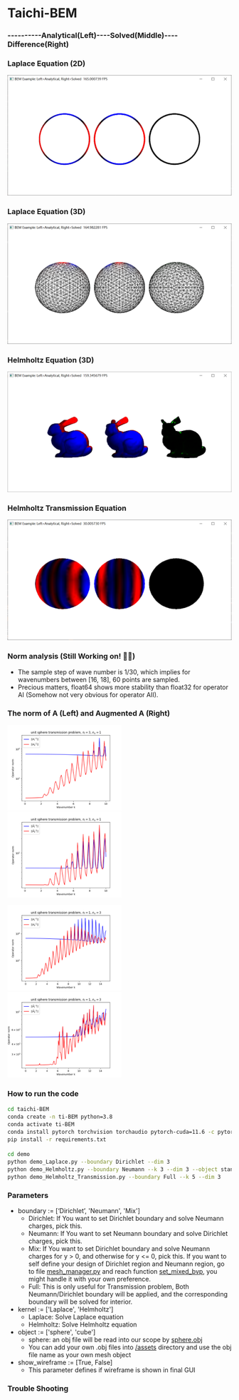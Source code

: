 # Taichi-BEM

### ----------Analytical(Left)----Solved(Middle)----Difference(Right)

### Laplace Equation (2D)
<img src="demo/Laplace_solved_Neumann_2d.png" height="270">

### Laplace Equation (3D)
<img src="demo/Laplace_solved_Neumann.png" height="270">

### Helmholtz Equation (3D)
<img src="demo/Helmholtz_solved_Neumann_stanford_bunny.png" height="270">

### Helmholtz Transmission Equation
<img src="demo/HelmholtzTransmission_solved_Full.png" height="270">

### Norm analysis (Still Working on! 👨‍💻)
* The sample step of wave number is 1/30, which implies for wavenumbers between [16, 18], 60 points are sampled.
* Precious matters, float64 shows more stability than float32 for operator AI (Somehow not very obvious for operator AII).

### The norm of A (Left) and Augmented A (Right)

<img src="demo/Physical_A1A2_plot_1_1.png" height="192"> <img src="demo/Physical_Augment_A1A2_plot_1_1.png" height="192">

<img src="demo/NonPhysical_A1A2_plot_1_1.png" height="192"> <img src="demo/NonPhysical_Augment_A1A2_plot_1_1.png" height="192">

### How to run the code

```bash
cd taichi-BEM
conda create -n ti-BEM python=3.8
conda activate ti-BEM
conda install pytorch torchvision torchaudio pytorch-cuda=11.6 -c pytorch -c nvidia
pip install -r requirements.txt

cd demo
python demo_Laplace.py --boundary Dirichlet --dim 3
python demo_Helmholtz.py --boundary Neumann --k 3 --dim 3 --object stanford_bunny
python demo_Helmholtz_Transmission.py --boundary Full --k 5 --dim 3
```

### Parameters
- boundary := [‘Dirichlet’, 'Neumann', 'Mix']
  - Dirichlet: If You want to set Dirichlet boundary and solve Neumann charges, pick this.
  - Neumann: If You want to set Neumann boundary and solve Dirichlet charges, pick this.
  - Mix: If You want to set Dirichlet boundary and solve Neumann charges for y > 0, and otherwise for y <= 0, pick this. If you want to self define your design of Dirichlet region and Neumann region, go to file [mesh_manager.py](src/managers/mesh_manager.py) and reach function [set_mixed_bvp](src/managers/mesh_manager.py), you might handle it with your own preference.
  - Full: This is only useful for Transmission problem, Both Neumann/Dirichlet boundary will be applied, and the corresponding boundary will be solved for interior.
- kernel := ['Laplace', 'Helmholtz']
  - Laplace: Solve Laplace equation
  - Helmholtz: Solve Helmholtz equation
- object := ['sphere', 'cube']
  - sphere: an obj file will be read into our scope by [sphere.obj](assets/sphere.obj)
  - You can add your own .obj files into [/assets](assets/) directory and use the obj file name as your own mesh object
- show_wireframe := [True, False]
  - This parameter defines if wireframe is shown in final GUI


### Trouble Shooting